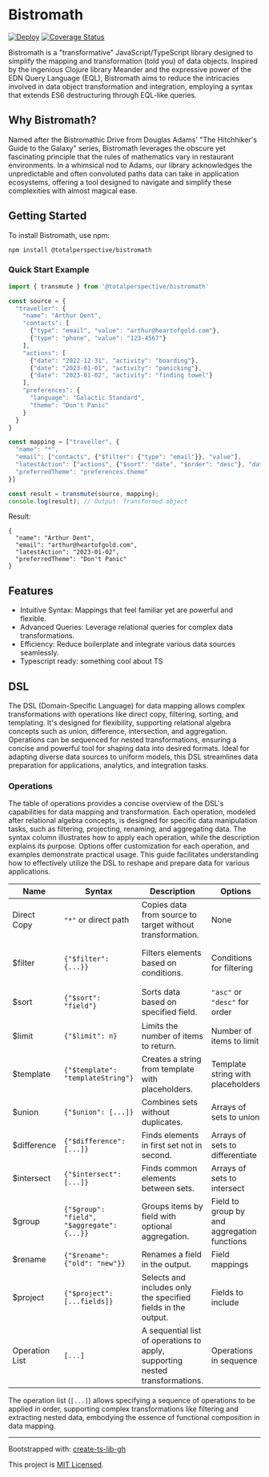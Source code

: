 # Bistromath

[![Deploy](https://github.com/totalperspective/bistromath/workflows/build/badge.svg)](https://github.com/totalperspective/bistromath/actions)
[![Coverage Status](https://coveralls.io/repos/github/totalperspective/bistromath/badge.svg?branch=master)](https://coveralls.io/github/totalperspective/bistromath?branch=master)

Bistromath is a "transformative" JavaScript/TypeScript library designed to simplify the mapping and transformation (told you) of data objects. Inspired by the ingenious Clojure library Meander and the expressive power of the EDN Query Language (EQL), Bistromath aims to reduce the intricacies involved in data object transformation and integration, employing a syntax that extends ES6 destructuring through EQL-like queries.

## Why Bistromath?

Named after the Bistromathic Drive from Douglas Adams' "The Hitchhiker's Guide to the Galaxy" series, Bistromath leverages the obscure yet fascinating principle that the rules of mathematics vary in restaurant environments. In a whimsical nod to Adams, our library acknowledges the unpredictable and often convoluted paths data can take in application ecosystems, offering a tool designed to navigate and simplify these complexities with almost magical ease.

## Getting Started

To install Bistromath, use npm:

```
npm install @totalperspective/bistromath
```

### Quick Start Example

```js
import { transmute } from '@totalperspective/bistromath'

const source = {
  "traveller": {
    "name": "Arthur Dent",
    "contacts": [
      {"type": "email", "value": "arthur@heartofgold.com"},
      {"type": "phone", "value": "123-4567"}
    ],
    "actions": [
      {"date": "2022-12-31", "activity": "boarding"},
      {"date": "2023-01-01", "activity": "panicking"},
      {"date": "2023-01-02", "activity": "finding towel"}
    ],
    "preferences": {
      "language": "Galactic Standard",
      "theme": "Don't Panic"
    }
  }
}

const mapping = ["traveller", {
  "name": "*",
  "email": ["contacts", {"$filter": {"type": "email"}}, "value"],
  "latestAction": ["actions", {"$sort": "date", "$order": "desc"}, "date", {"$limit": 1}],
  "preferredTheme": "preferences.theme"
}]

const result = transmute(source, mapping);
console.log(result); // Output: Transformed object
```
Result:
```
{
  "name": "Arthur Dent",
  "email": "arthur@heartofgold.com",
  "latestAction": "2023-01-02",
  "preferredTheme": "Don't Panic"
}
```
## Features

- Intuitive Syntax: Mappings that feel familiar yet are powerful and flexible.
- Advanced Queries: Leverage relational queries for complex data transformations.
- Efficiency: Reduce boilerplate and integrate various data sources seamlessly.
- Typescript ready: something cool about TS

## DSL

The DSL (Domain-Specific Language) for data mapping allows complex transformations with operations like direct copy, filtering, sorting, and templating. It's designed for flexibility, supporting relational algebra concepts such as union, difference, intersection, and aggregation. Operations can be sequenced for nested transformations, ensuring a concise and powerful tool for shaping data into desired formats. Ideal for adapting diverse data sources to uniform models, this DSL streamlines data preparation for applications, analytics, and integration tasks.

### Operations

The table of operations provides a concise overview of the DSL's capabilities for data mapping and transformation. Each operation, modeled after relational algebra concepts, is designed for specific data manipulation tasks, such as filtering, projecting, renaming, and aggregating data. The syntax column illustrates how to apply each operation, while the description explains its purpose. Options offer customization for each operation, and examples demonstrate practical usage. This guide facilitates understanding how to effectively utilize the DSL to reshape and prepare data for various applications.

| Name          | Syntax       | Description                              | Options          | Example                                          |
|---------------|--------------|------------------------------------------|------------------|--------------------------------------------------|
| Direct Copy   | `"*"` or direct path | Copies data from source to target without transformation. | None             | `"email": "user.email"`                          |
| $filter       | `{"$filter": {...}}` | Filters elements based on conditions.    | Conditions for filtering | `["user.contacts", {"$filter": {"type": "email"}}, "value"]` |
| $sort         | `{"$sort": "field"}` | Sorts data based on specified field.     | `"asc"` or `"desc"` for order | `["user.usage", {"$sort": "date", "$order": "desc"}]` |
| $limit        | `{"$limit": n}` | Limits the number of items to return.    | Number of items to limit | `{"$limit": 1}`                                  |
| $template     | `{"$template": "templateString"}` | Creates a string from template with placeholders. | Template string with placeholders | `{"$template": "{user.name} - {user.role}"}` |
| $union        | `{"$union": [...]} `| Combines sets without duplicates.        | Arrays of sets to union | `{"$union": [set1, set2]}`                      |
| $difference   | `{"$difference": [...]} `| Finds elements in first set not in second. | Arrays of sets to differentiate | `{"$difference": [set1, set2]}`               |
| $intersect    | `{"$intersect": [...]} `| Finds common elements between sets.      | Arrays of sets to intersect | `{"$intersect": [set1, set2]}`                 |
| $group        | `{"$group": "field", "$aggregate": {...}}` | Groups items by field with optional aggregation. | Field to group by and aggregation functions | `{"$group": "type", "$count": true}`            |
| $rename     | `{"$rename": {"old": "new"}}` | Renames a field in the output.                                              | Field mappings  | `{"$rename": {"userId": "id"}}`                            |
| $project    | `{"$project": [...fields]}`  | Selects and includes only the specified fields in the output.               | Fields to include | `{"$project": ["name", "email"]}`                         |
| Operation List | `[...]`                   | A sequential list of operations to apply, supporting nested transformations. | Operations in sequence | `["user.contacts", {"$filter": {"type": "email"}}, "value"]` |

The operation list (`[...]`) allows specifying a sequence of operations to be applied in order, supporting complex transformations like filtering and extracting nested data, embodying the essence of functional composition in data mapping.

---

Bootstrapped with: [create-ts-lib-gh](https://github.com/glebbash/create-ts-lib-gh)

This project is [MIT Licensed](LICENSE).

